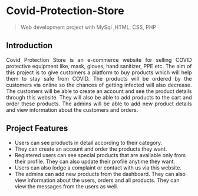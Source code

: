 # Covid-Protection-Store
> Web development project with MySql ,HTML, CSS, PHP

## **Introduction**
<p align="justify">
Covid Protection Store is an e-commerce website for selling COVID protective equipment like, mask, gloves, hand sanitizer, PPE etc. The aim of this project is to give customers a platform to buy products which will help them to stay safe from COVID. The products will be ordered by the customers via online so the chances of getting infected will also decrease. The customers will be able to create an account and see the product details through this website. They will also be able to add products to the cart and order these products. The admins will be able to add new product details and view information about the customers and orders. 
</p>

## **Project Features**
* Users can see products in detail according to their category.
* They can create an account and order the products they want.
* Registered users can see special products that are available only from their profile. They can also update their profile anytime they want.
*	Users can also lodge a complaint or contact with us via this website.
* The admins can add new products from the dashboard. They can also view information about the users, orders and all products. They can view the messages from the users as well.
